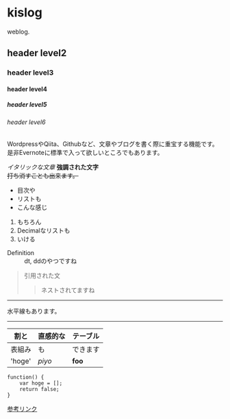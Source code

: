 # kislog
weblog.

## header level2
### header level3
#### header level4
##### header level5
###### header level6

WordpressやQiita、Githubなど、文章やブログを書く際に重宝する機能です。  
是非Evernoteに標準で入って欲しいところでもあります。


*イタリックな文章* **強調された文字**  
~~打ち消すことも出来ます。~~  

- 目次や  
- リストも  
- こんな感じ  

1. もちろん  
2. Decimalなリストも  
3. いける  


<dl>
	<dt>Definition</dt>
	<dd>dt, ddのやつですね</dd>
</dl>


>引用された文
>>ネストされてますね


***

水平線もあります。

***






| 割と | 直感的な | テーブル |
| --- | --- | --- |
| 表組み | も | できます |
| 'hoge' | *piyo* | **foo** |


	function() {
		var hoge = [];
		return false;
	}


[参考リンク](http://qiita.com/Qiita/items/c686397e4a0f4f11683d)
